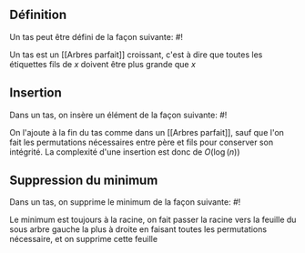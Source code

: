 ## Définition
Un tas peut être défini de la façon suivante: #!

Un tas est un [[Arbres parfait]] croissant, c'est à dire que toutes les étiquettes fils de $x$ doivent être plus grande que $x$

## Insertion
Dans un tas, on insère un élément de la façon suivante: #!

On l'ajoute à la fin du tas comme dans un [[Arbres parfait]], sauf que l'on fait les permutations nécessaires entre père et fils pour conserver son intégrité. 
La complexité d'une insertion est donc de $O(\log(n))$

## Suppression du minimum
Dans un tas, on supprime le minimum de la façon suivante: #!

Le minimum est toujours à la racine, on fait passer la racine vers la feuille du sous arbre gauche la plus à droite en faisant toutes les permutations nécessaire, et on supprime cette feuille
